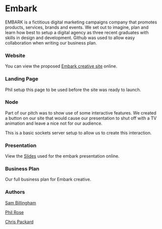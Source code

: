 Embark
======


EMBARK is a fictitious digital marketing campaigns company that promotes products, services, brands and events. We set out to imagine, plan and learn how best to setup a digital agency as three recent graduates with skills in design and development. Github was used to allow easy collaboration when writing our business plan.

### Website

You can view the proposed [Embark creative site](http://thisisembark.com "Embark site") online.

### Landing Page

Phil setup this page to be used before the site was ready to launch.

### Node

Part of our pitch was to show use of some interactive features. We created a button on our site that would cause our presentation to shut off with a TV animation and leave a nice not for our audience. 

This is a basic sockets server setup to allow us to create this interaction.

### Presentation 

View the [Slides](http://thisisembark.com/presentation "Embark slides") used for the embark presentation online.

### Business Plan 

Our full business plan for Embark creative.

### Authors

[Sam Billingham](http://twitter.com/sam_billingham "Sam Billingham On Twitter")

[Phil Rose](http://twitter.com/PRtheRose "Phil Rose On Twitter")

[Chris Packard](http://twitter.com/ChrisPackard91 "Chris Packard On Twitter")
